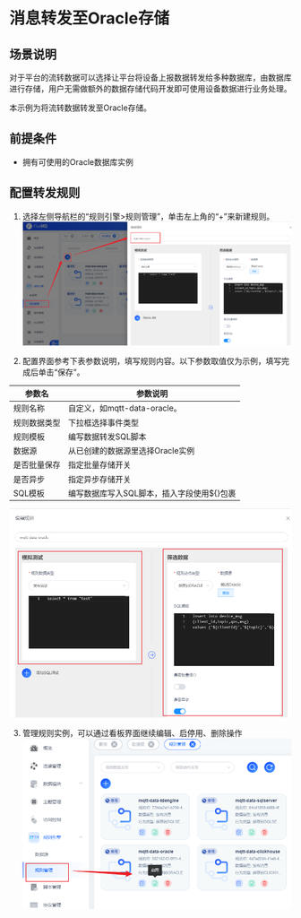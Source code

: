 # 消息转发至Oracle存储

## 场景说明
对于平台的流转数据可以选择让平台将设备上报数据转发给多种数据库，由数据库进行存储，用户无需做额外的数据存储代码开发即可使用设备数据进行业务处理。

本示例为将流转数据转发至Oracle存储。

## 前提条件
- 拥有可使用的Oracle数据库实例

## 配置转发规则
1. 选择左侧导航栏的“规则引擎>规则管理”，单击左上角的“+”来新建规则。
![oracle_rule_1.png](../../../assets/images/gzyq/rule/oracle_rule_1.png)

2. 配置界面参考下表参数说明，填写规则内容。以下参数取值仅为示例，填写完成后单击“保存”。

| **参数名** | **参数说明**                 |
|---------|--------------------------|
| 规则名称    | 自定义，如mqtt-data-oracle。   |
| 规则数据类型  | 下拉框选择事件类型                |
| 规则模板    | 编写数据转发SQL脚本              |
| 数据源     | 从已创建的数据源里选择Oracle实例      |
| 是否批量保存  | 指定批量存储开关                 |
| 是否异步    | 指定异步存储开关                 |
| SQL模板   | 编写数据库写入SQL脚本，插入字段使用${}包裹 |
![oracle_rule_2.png](../../../assets/images/gzyq/rule/oracle_rule_2.png)

3. 管理规则实例，可以通过看板界面继续编辑、启停用、删除操作
![oracle_rule_3.png](../../../assets/images/gzyq/rule/oracle_rule_3.png)